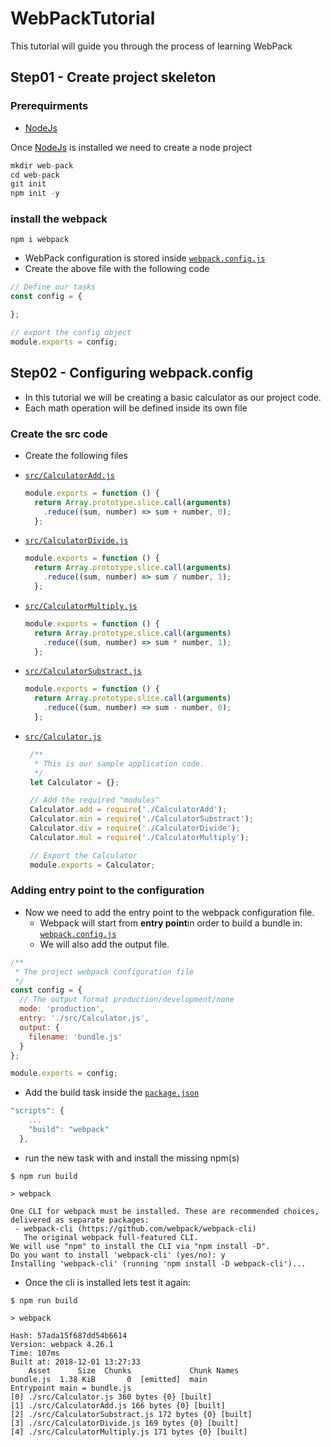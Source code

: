 # WebPackTutorial

This tutorial will guide you through the process of learning WebPack

## Step01 - Create project skeleton

### Prerequirments

- [NodeJs](https://nodejs.org/en/download/)

Once [NodeJs](https://nodejs.org/en/download/) is installed we need to create a node project

```js
mkdir web-pack 
cd web-pack
git init
npm init -y
```
### install the webpack
```
npm i webpack
```
- WebPack configuration is stored inside [`webpack.config.js`](./)
- Create the above file with the following code
```js
// Define our tasks
const config = {

};

// export the config object
module.exports = config;
```

## Step02 - Configuring **webpack.config**
- In this tutorial we will be creating a basic calculator as our project code.
- Each math operation will be defined inside its own file

### Create the src code
- Create the following files
 - [`src/CalculatorAdd.js`](src/CalculatorAdd.js)
    ```js
    module.exports = function () {
      return Array.prototype.slice.call(arguments)
        .reduce((sum, number) => sum + number, 0);
      };
    ```

  - [`src/CalculatorDivide.js`](src/CalculatorDivide.js)
    ```js
    module.exports = function () {
      return Array.prototype.slice.call(arguments)
        .reduce((sum, number) => sum / number, 1);
      };
    ```

  - [`src/CalculatorMultiply.js`](src/CalculatorMultiply.js)
    ```js
    module.exports = function () {
      return Array.prototype.slice.call(arguments)
        .reduce((sum, number) => sum * number, 1);
      };
    ```

 - [`src/CalculatorSubstract.js`](src/CalculatorSubstract.js)
    ```js
    module.exports = function () {
      return Array.prototype.slice.call(arguments)
        .reduce((sum, number) => sum - number, 0);
      };
    ```

- [`src/Calculator.js`](src/Calculator.js)
   ```js
    /**
     * This is our sample application code.
     */
    let Calculator = {};

    // Add the required "modules"
    Calculator.add = require('./CalculatorAdd');
    Calculator.min = require('./CalculatorSubstract');
    Calculator.div = require('./CalculatorDivide');
    Calculator.mul = require('./CalculatorMultiply');

    // Export the Calculator
    module.exports = Calculator;
    ```

### Adding entry point to the configuration
- Now we need to add the entry point to the webpack configuration file.
   - Webpack will start from **entry point**in order to build a bundle in: [`webpack.config.js`](./)
   - We will also add the output file. 
```js
/**
 * The project webpack configuration file
 */
const config = {
  // The output format production/development/none
  mode: 'production',
  entry: './src/Calculator.js',
  output: {
    filename: 'bundle.js'
  }
};

module.exports = config;
```
- Add the build task inside the [`package.json`](./package.json)
```js
"scripts": {
    ...
    "build": "webpack"
  },
```
- run the new task with and install the missing npm(s)
```
$ npm run build

> webpack  

One CLI for webpack must be installed. These are recommended choices, delivered as separate packages:
 - webpack-cli (https://github.com/webpack/webpack-cli)
   The original webpack full-featured CLI.
We will use "npm" to install the CLI via "npm install -D".
Do you want to install 'webpack-cli' (yes/no): y
Installing 'webpack-cli' (running 'npm install -D webpack-cli')...
```
- Once the cli is installed lets test it again:
```
$ npm run build

> webpack

Hash: 57ada15f687dd54b6614
Version: webpack 4.26.1
Time: 107ms
Built at: 2018-12-01 13:27:33
    Asset      Size  Chunks             Chunk Names
bundle.js  1.38 KiB       0  [emitted]  main
Entrypoint main = bundle.js
[0] ./src/Calculator.js 360 bytes {0} [built]
[1] ./src/CalculatorAdd.js 166 bytes {0} [built]
[2] ./src/CalculatorSubstract.js 172 bytes {0} [built]
[3] ./src/CalculatorDivide.js 169 bytes {0} [built]
[4] ./src/CalculatorMultiply.js 171 bytes {0} [built]
```
